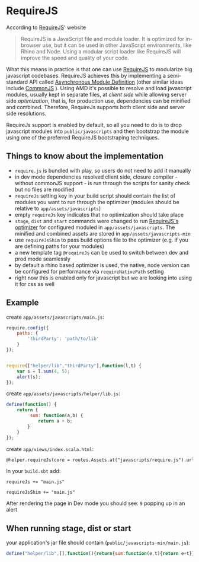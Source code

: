 <!--- Copyright (C) 2009-2013 Typesafe Inc. <http://www.typesafe.com> -->
# RequireJS

According to [RequireJS](http://requirejs.org/)' website 

> RequireJS is a JavaScript file and module loader. It is optimized for in-browser use, but it can be used in other JavaScript environments, like Rhino and Node. Using a modular script loader like RequireJS will improve the speed and quality of your code.

What this means in practice is that one can use [RequireJS](http://requirejs.org/) to modularize big javascript codebases. RequireJS achieves this by implementing a semi-standard API called [Asynchronous Module Definition](http://wiki.commonjs.org/wiki/Modules/AsynchronousDefinition) (other similar ideas include [CommonJS](http://www.commonjs.org/) ). Using AMD it's possible to resolve and load javascript modules, usually kept in separate files, at _client side_ while allowing server side _optimization_, that is, for production use, dependencies can be minified and combined. Therefore, RequireJs supports both client side and server side resolutions.

RequireJs support is enabled by default, so all you need to do is to drop javascript modules into ```public/javascripts``` and then bootstrap the module using one of the preferred RequireJS bootstraping techniques.


## Things to know about the implementation

* ```require.js``` is bundled with play, so users do not need to add it manually
* in dev mode dependencies resolved client side, closure compiler - without commonJS support - is run through the scripts for sanity check but no files are modified
* ```requireJs``` setting key in your build script should contain the list of modules you want to run through the optimizer (modules should be relative to ```app/assets/javascripts```) 
* empty ```requireJs``` key indicates that no optimization should take place
*  ```stage```, ```dist``` and ```start``` commands were changed to
run [RequireJS's optimizer](http://requirejs.org/docs/optimization.html) for configured moduled in ```app/assets/javascripts```. The minified and combined assets are stored in ```app/assets/javascripts-min```
* use ```requireJsShim``` to pass build options file to the optimizer (e.g. if you are defining paths for your modules)
* a new template tag ```@requireJs``` can be used  to switch between dev and prod mode seamlessly 
* by default a rhino based optimizer is used, the native, node version can be configured for performance via ```requireNativePath``` setting
* right now this is enabled only for javascript but we are looking into using it for css as well

## Example

create `app/assets/javascripts/main.js`:

```js
require.config({
    paths: {
        'thirdParty': 'path/to/lib'
    }
});


require(["helper/lib","thirdParty"],function(l,t) {
	var s = l.sum(4, 5);
	alert(s);
});
```

create `app/assets/javascripts/helper/lib.js`:

```js
define(function() {
    return {
         sum: function(a,b) {
    		return a + b;
        }
    }
});
```

create `app/views/index.scala.html`:

```html
@helper.requireJs(core = routes.Assets.at("javascripts/require.js").url, module = routes.Assets.at("javascripts/main").url)
```

In your `build.sbt` add:

```
requireJs += "main.js"

requireJsShim += "main.js"
```

After rendering the page in Dev mode you should see: ```9``` popping up in an alert

## When running stage, dist or start

your application's jar file should contain (```public/javascripts-min/main.js```):

```js
define("helper/lib",[],function(){return{sum:function(e,t){return e+t}}}),require(["helper/lib"],function(e){var t=e.sum(5,4);alert(t)}),define("main",function(){})
```